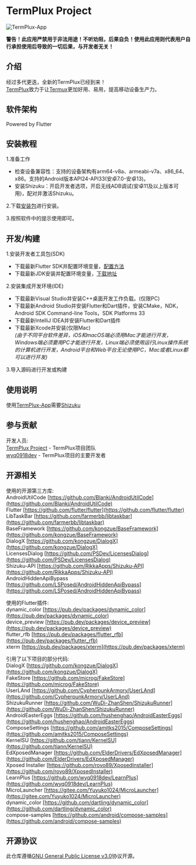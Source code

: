 # TermPlux Project

![TermPlux-App](https://raw.github.com/TermPlux/TermPlux-App/master/cover.jpg "TermPlux-App")

__警告！此应用严禁用于非法用途！不听劝阻，后果自负！使用此应用则代表用户自行承担使用后导致的一切后果，与开发者无关！__
## 介绍
经过多代更迭，全新的TermPlux已经到来！  
[TermPlux](https://github.com/TermPlux/TermPlux-App)致力于让[Termux](https://github.com/termux/termux-app)更加好用、易用，提高移动设备生产力。

## 软件架构
Powered by Flutter  

## 安装教程
1.准备工作  
- 检查设备兼容性：支持的设备架构有arm64-v8a、armeabi-v7a、x86_64、x86。支持的Android版本API24-API33(安卓7.0-安卓13)。  
- 安装Shizuku：开启开发者选项，开启无线ADB调试(安卓11及以上版本可用)，配对并激活Shizuku。  

2.下载[安装包](https://github.com/TermPlux/TermPlux-App/releases)进行安装。  

3.按照软件中的提示使用即可。

## 开发/构建
1.安装开发者工具包(SDK)  
- 下载最新Flutter SDK并配置环境变量，[配置方法](https://flutter.cn/docs/get-started/install)  
- 下载最新JDK安装并配置环境变量，[下载地址](https://www.oracle.com/cn/java/technologies/downloads/)  

2.安装集成开发环境(IDE)  
- 下载最新Visual Studio并安装C++桌面开发工作负载。(仅限PC)  
- 下载最新Android Studio并安装Flutter和Dart插件，安装CMake，NDK，Android SDK Command-line Tools，SDK Platforms 33  
- 下载最新IntelliJ IDEA并安装Flutter和Dart插件  
- 下载最新Xcode并安装(仅限Mac)  
_(由于不同平台软件差异，iOS和macOS端必须用Mac才能进行开发，Windows端必须要用PC才能进行开发，Linux端必须使用运行Linux操作系统的计算机进行开发，Android平台和Web平台无论使用PC，Mac或者Linux都可以进行开发)_  

3.导入源码进行开发或构建

## 使用说明

使用[TermPlux-App](https://github.com/TermPlux/TermPlux-App)需要[Shizuku](https://github.com/RikkaApps/Shizuku)  

## 参与贡献
开发人员:  
[TermPlux Project](https://github.com/TermPlux) - TermPlux项目团队  
[wyq0918dev](https://github.com/wyq0918dev) - TermPlux项目的主要开发者

## 开源相关
使用的开源第三方库:  
AndroidUtilCode [https://github.com/Blankj/AndroidUtilCode](https://github.com/Blankj/AndroidUtilCode)  
Flutter [https://github.com/flutter/flutter](https://github.com/flutter/flutter)  
LibTaskBar [https://github.com/farmerbb/libtaskbar](https://github.com/farmerbb/libtaskbar)  
BaseFramework [https://github.com/kongzue/BaseFramework](https://github.com/kongzue/BaseFramework)  
DialogX [https://github.com/kongzue/DialogX](https://github.com/kongzue/DialogX)  
LicensesDialog [https://github.com/PSDev/LicensesDialog](https://github.com/PSDev/LicensesDialog)  
Shizuku-API [https://github.com/RikkaApps/Shizuku-API](https://github.com/RikkaApps/Shizuku-API)  
AndroidHiddenApiBypass [https://github.com/LSPosed/AndroidHiddenApiBypass](https://github.com/LSPosed/AndroidHiddenApiBypass)  

使用的Flutter插件:  
dynamic_color [https://pub.dev/packages/dynamic_color](https://pub.dev/packages/dynamic_color)  
device_preview [https://pub.dev/packages/device_preview](https://pub.dev/packages/device_preview)  
flutter_rfb [https://pub.dev/packages/flutter_rfb](https://pub.dev/packages/flutter_rfb)  
xterm [https://pub.dev/packages/xterm](https://pub.dev/packages/xterm)  

引用了以下项目的部分代码:  
DialogX [https://github.com/kongzue/DialogX](https://github.com/kongzue/DialogX)  
FakeStore [https://github.com/microg/FakeStore](https://github.com/microg/FakeStore)  
UserLAnd [https://github.com/CypherpunkArmory/UserLAnd](https://github.com/CypherpunkArmory/UserLAnd)  
ShizukuRunner [https://github.com/WuDi-ZhanShen/ShizukuRunner](https://github.com/WuDi-ZhanShen/ShizukuRunner)  
AndroidEasterEggs [https://github.com/hushenghao/AndroidEasterEggs](https://github.com/hushenghao/AndroidEasterEggs)  
ComposeSettings [https://github.com/amitks2015/ComposeSettings](https://github.com/amitks2015/ComposeSettings)  
KernelSU [https://github.com/tiann/KernelSU](https://github.com/tiann/KernelSU)  
EdXposedManager [https://github.com/ElderDrivers/EdXposedManager](https://github.com/ElderDrivers/EdXposedManager)  
Xposed Installer [https://github.com/rovo89/XposedInstaller](https://github.com/rovo89/XposedInstaller)  
LearnPlus [https://github.com/wyq0918dev/LearnPlus](https://github.com/wyq0918dev/LearnPlus)  
MicroLauncher [https://gitee.com/Yuyuko1024/MicroLauncher](https://gitee.com/Yuyuko1024/MicroLauncher)  
dynamic_color [https://github.com/dartling/dynamic_color](https://github.com/dartling/dynamic_color)  
compose-samples [https://github.com/android/compose-samples](https://github.com/android/compose-samples)  

## 开源协议
此仓库遵循[GNU General Public License v3.0](https://github.com/TermPlux/TermPlux-App/blob/master/LICENSE)协议开源。